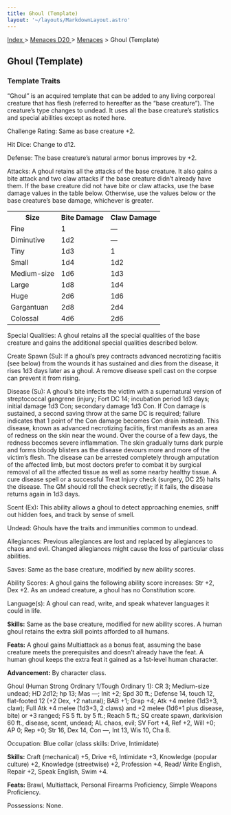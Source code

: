 ```yaml
---
title: Ghoul (Template)
layout: '~/layouts/MarkdownLayout.astro'
---
```


[ Index ](/) > [ Menaces D20 ](/menaces.d20) > [Menaces](/menaces.d20/menaces) > Ghoul (Template)

## Ghoul (Template)

### Template Traits

“Ghoul” is an acquired template that can be added to any living corporeal
creature that has flesh (referred to hereafter as the “base creature”). The
creature’s type changes to undead. It uses all the base creature’s statistics
and special abilities except as noted here.

Challenge Rating: Same as base creature +2.

Hit Dice: Change to d12.

Defense: The base creature’s natural armor bonus improves by +2.

Attacks: A ghoul retains all the attacks of the base creature. It also gains a
bite attack and two claw attacks if the base creature didn’t already have
them. If the base creature did not have bite or claw attacks, use the base
damage values in the table below. Otherwise, use the values below or the base
creature’s base damage, whichever is greater.


<table> <tr><th>Size</th><th>Bite Damage</th><th>Claw Damage</th></tr> <tr><td>Fine </td><td>1</td><td>—</td></tr> <tr class="shaded"><td>Diminutive </td><td>1d2</td><td>—</td></tr> <tr><td>Tiny </td><td>1d3</td><td>1</td></tr> <tr class="shaded"><td>Small </td><td>1d4</td><td>1d2</td></tr> <tr><td>Medium-size </td><td>1d6</td><td>1d3</td></tr> <tr class="shaded"><td>Large </td><td>1d8</td><td>1d4</td></tr> <tr><td>Huge </td><td>2d6</td><td>1d6</td></tr> <tr class="shaded"><td>Gargantuan </td><td>2d8</td><td>2d4</td></tr> <tr><td>Colossal </td><td>4d6</td><td>2d6</td></tr> </table>


Special Qualities: A ghoul retains all the special qualities of the base
creature and gains the additional special qualities described below.

Create Spawn (Su): If a ghoul’s prey contracts advanced necrotizing faciitis
(see below) from the wounds it has sustained and dies from the disease, it
rises 1d3 days later as a ghoul. A remove disease spell cast on the corpse can
prevent it from rising.

Disease (Su): A ghoul’s bite infects the victim with a supernatural version of
streptococcal gangrene (injury; Fort DC 14; incubation period 1d3 days;
initial damage 1d3 Con; secondary damage 1d3 Con. If Con damage is sustained,
a second saving throw at the same DC is required; failure indicates that 1
point of the Con damage becomes Con drain instead). This disease, known as
advanced necrotizing faciitis, first manifests as an area of redness on the
skin near the wound. Over the course of a few days, the redness becomes severe
inflammation. The skin gradually turns dark purple and forms bloody blisters
as the disease devours more and more of the victim’s flesh. The disease can be
arrested completely through amputation of the affected limb, but most doctors
prefer to combat it by surgical removal of all the affected tissue as well as
some nearby healthy tissue. A cure disease spell or a successful Treat Injury
check (surgery, DC 25) halts the disease. The GM should roll the check
secretly; if it fails, the disease returns again in 1d3 days.

Scent (Ex): This ability allows a ghoul to detect approaching enemies, sniff
out hidden foes, and track by sense of smell.

Undead: Ghouls have the traits and immunities common to undead.

Allegiances: Previous allegiances are lost and replaced by allegiances to
chaos and evil. Changed allegiances might cause the loss of particular class
abilities.

Saves: Same as the base creature, modified by new ability scores.

Ability Scores: A ghoul gains the following ability score increases: Str +2,
Dex +2. As an undead creature, a ghoul has no Constitution score.

Language(s): A ghoul can read, write, and speak whatever languages it could in
life.

**Skills:** Same as the base creature, modified for new ability scores. A
human ghoul retains the extra skill points afforded to all humans.

**Feats:** A ghoul gains Multiattack as a bonus feat, assuming the base
creature meets the prerequisites and doesn’t already have the feat. A human
ghoul keeps the extra feat it gained as a 1st-level human character.

**Advancement:** By character class.

Ghoul (Human Strong Ordinary 1/Tough Ordinary 1): CR 3; Medium-size undead; HD
2d12; hp 13; Mas —; Init +2; Spd 30 ft.; Defense 14, touch 12, flat-footed 12
(+2 Dex, +2 natural); BAB +1; Grap +4; Atk +4 melee (1d3+3, claw); Full Atk +4
melee (1d3+3, 2 claws) and +2 melee (1d6+1 plus disease, bite) or +3 ranged;
FS 5 ft. by 5 ft.; Reach 5 ft.; SQ create spawn, darkvision 60 ft., disease,
scent, undead; AL chaos, evil; SV Fort +4, Ref +2, Will +0; AP 0; Rep +0; Str
16, Dex 14, Con —, Int 13, Wis 10, Cha 8.

Occupation: Blue collar (class skills: Drive, Intimidate)

**Skills:** Craft (mechanical) +5, Drive +6, Intimidate +3, Knowledge (popular
culture) +2, Knowledge (streetwise) +2, Profession +4, Read/ Write English,
Repair +2, Speak English, Swim +4.

**Feats:** Brawl, Multiattack, Personal Firearms Proficiency, Simple Weapons
Proficiency.

Possessions: None.

